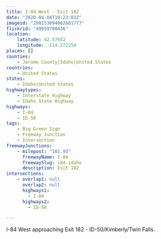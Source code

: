 ```yaml
---
title: I-84 West - Exit 182
date: "2020-04-04T10:23:03Z"
imageid: "298153894062601777"
flickrid: "49959708436"
location:
    latitude: 42.57652
    longitude: -114.272254
places: []
counties:
    - Jerome County|Idaho|United States
countries:
    - United States
states:
    - Idaho|United States
highwaytypes:
    - Interstate Highway
    - Idaho State Highway
highways:
    - I-84
    - ID-50
tags:
    - Big Green Sign
    - Freeway Junction
    - Intersection
freewayJunctions:
    - milepost: "181.93"
      freewayName: I-84
      freewaySlug: i84-idaho
      description: Exit 182
intersections:
    - overlap1: null
      overlap2: null
      highways1:
        - I-84
      highways2:
        - ID-50

---
```

I-84 West approaching Exit 182 - ID-50/Kimberly/Twin Falls.